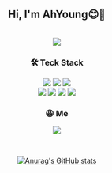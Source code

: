 

<!--
**slamdunk11/slamdunk11** is a ✨ _special_ ✨ repository because its `README.md` (this file) appears on your GitHub profile.

Here are some ideas to get you started:

- 🔭 I’m currently working on ...
- 🌱 I’m currently learning ...
- 👯 I’m looking to collaborate on ...
- 🤔 I’m looking for help with ...
- 💬 Ask me about ...
- 📫 How to reach me: ...
- 😄 Pronouns: ...
- ⚡ Fun fact: ...
-->
<div align="center">
  
## Hi, I'm AhYoung😊👋
  
</br>
  
  <img src="https://images.hive.blog/0x0/https://cdn.steemitimages.com/DQmTJ2ZYYfg2yfDBrHo9KNWN76QXbp9mpZ9qQu5cee2Hbgr/gmfgmf.gif"/>
  
</br>

### 🛠 Teck Stack
<img src="https://img.shields.io/badge/HTML-dd4b25?style=flat-square&logo=HTML5&logoColor=white"/></a>
<img src="https://img.shields.io/badge/CSS-3595cf?style=flat-square&logo=CSS3&logoColor=white"/></a>
<img src="https://img.shields.io/badge/Javascript-F7DF1E?style=flat-square&logo=Javascript&logoColor=white"/></a>
</br>
<img src="https://img.shields.io/badge/React-61DAFB?style=flat-square&logo=React&logoColor=white"/></a>
<img src="https://img.shields.io/badge/Redux-764ABC?style=flat-square&logo=Redux&logoColor=white"/></a>
<img src="https://img.shields.io/badge/styled-components-DB7093?style=flat-square&logo=styled-components&logoColor=white"/></a>
<img src="https://img.shields.io/badge/Amazon AWS-232F3E?style=flat-square&logo=Amazon AWS&logoColor=white"/></a>


### 😀 Me 
<a href="https://velog.io/@slamdunk11" target="_blank"><img src="https://img.shields.io/badge/Velog-20c997?style=flat-square&logo=Vimeo&logoColor=white"/></a>

</br>

[![Anurag's GitHub stats](https://github-readme-stats.vercel.app/api?username=anuraghazra)](https://github.com/anuraghazra/github-readme-stats)

</div>
